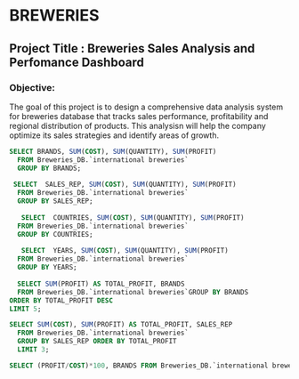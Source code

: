 # BREWERIES

## Project Title : Breweries Sales Analysis and Perfomance Dashboard

### Objective: 
The goal of this project is to design a comprehensive data analysis system for breweries database that tracks sales performance, profitability and regional distribution of products. This analysisn will help the company optimize its sales strategies and identify areas of growth.


```SQL
SELECT BRANDS, SUM(COST), SUM(QUANTITY), SUM(PROFIT) 
  FROM Breweries_DB.`international breweries`
  GROUP BY BRANDS;
  
 SELECT  SALES_REP, SUM(COST), SUM(QUANTITY), SUM(PROFIT)
  FROM Breweries_DB.`international breweries`
  GROUP BY SALES_REP; 
  
   SELECT  COUNTRIES, SUM(COST), SUM(QUANTITY), SUM(PROFIT)
  FROM Breweries_DB.`international breweries`
  GROUP BY COUNTRIES; 
  
   SELECT  YEARS, SUM(COST), SUM(QUANTITY), SUM(PROFIT)
  FROM Breweries_DB.`international breweries`
  GROUP BY YEARS; 
  
  SELECT SUM(PROFIT) AS TOTAL_PROFIT, BRANDS 
  FROM Breweries_DB.`international breweries`GROUP BY BRANDS
ORDER BY TOTAL_PROFIT DESC 
LIMIT 5;

SELECT SUM(COST), SUM(PROFIT) AS TOTAL_PROFIT, SALES_REP
  FROM Breweries_DB.`international breweries`
  GROUP BY SALES_REP ORDER BY TOTAL_PROFIT
  LIMIT 3; 

SELECT (PROFIT/COST)*100, BRANDS FROM Breweries_DB.`international breweries` ;
```

